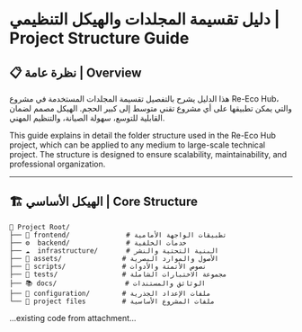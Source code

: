 
# دليل تقسيمة المجلدات والهيكل التنظيمي | Project Structure Guide

## 📋 نظرة عامة | Overview

هذا الدليل يشرح بالتفصيل تقسيمة المجلدات المستخدمة في مشروع Re-Eco Hub، والتي يمكن تطبيقها على أي مشروع تقني متوسط إلى كبير الحجم. الهيكل مصمم لضمان القابلية للتوسع، سهولة الصيانة، والتنظيم المهني.

This guide explains in detail the folder structure used in the Re-Eco Hub project, which can be applied to any medium to large-scale technical project. The structure is designed to ensure scalability, maintainability, and professional organization.

---

## 🏗️ الهيكل الأساسي | Core Structure

```
📁 Project Root/
├── 📱 frontend/              # تطبيقات الواجهة الأمامية
├── ⚙️  backend/              # خدمات الخلفية
├── ☁️  infrastructure/       # البنية التحتية والنشر
├── 🎨 assets/               # الأصول والموارد البصرية
├── 🔧 scripts/              # نصوص الأتمتة والأدوات
├── 🧪 tests/                # مجموعة الاختبارات الشاملة
├── 📚 docs/                 # الوثائق والمستندات
├── 📄 configuration/        # ملفات الإعداد الجذرية
└── 📝 project files         # ملفات المشروع الأساسية
```

...existing code from attachment...

